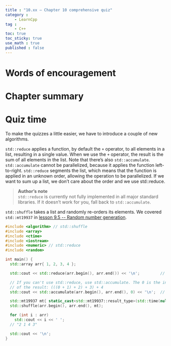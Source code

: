 ```yaml
---
title : "10.xx — Chapter 10 comprehensive quiz"
category :
    - LearnCpp
tag : 
    - C++
toc: true  
toc_sticky: true 
use_math : true
published : false
---
```






# Words of encouragement


# Chapter summary


# Quiz time

To make the quizzes a little easier, we have to introduce a couple of new algorithms.

`std::reduce` applies a function, by default the `+` operator, to all elements in a list, resulting in a single value. When we use the `+` operator, the result is the sum of all elements in the list. Note that there’s also `std::accumulate`. `std::accumulate` cannot be parallelized, because it applies the function left-to-right. `std::reduce` segments the list, which means that the function is applied in an unknown order, allowing the operation to be parallelized. If we want to sum up a list, we don’t care about the order and we use std::reduce.

>**Author’s note**  
`std::reduce` is currently not fully implemented in all major standard libraries. If it doesn’t work for you, fall back to `std::accumulate`.

`std::shuffle` takes a list and randomly re-orders its elements. We covered `std::mt19937` in [lesson 9.5 -- Random number generation](https://www.learncpp.com/cpp-tutorial/random-number-generation/).

```c++
#include <algorithm> // std::shuffle
#include <array>
#include <ctime>
#include <iostream>
#include <numeric> // std::reduce
#include <random>

int main() {
  std::array arr{ 1, 2, 3, 4 };

  std::cout << std::reduce(arr.begin(), arr.end()) << '\n';         // "10"

  // If you can't use std::reduce, use std::accumulate. The 0 is the initial value
  // of the result: (((0 + 1) + 2) + 3) + 4
  std::cout << std::accumulate(arr.begin(), arr.end(), 0) << '\n';  // "10"

  std::mt19937 mt{ static_cast<std::mt19937::result_type>(std::time(nullptr)) };
  std::shuffle(arr.begin(), arr.end(), mt);

  for (int i : arr)
    std::cout << i << ' ';
  // "2 1 4 3"

  std::cout << '\n';
}
```
